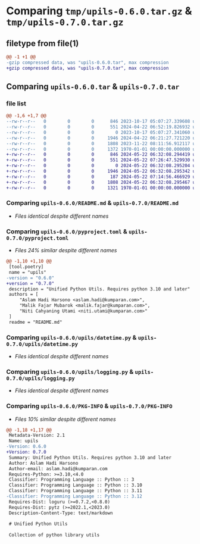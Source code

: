 # Comparing `tmp/upils-0.6.0.tar.gz` & `tmp/upils-0.7.0.tar.gz`

## filetype from file(1)

```diff
@@ -1 +1 @@
-gzip compressed data, was "upils-0.6.0.tar", max compression
+gzip compressed data, was "upils-0.7.0.tar", max compression
```

## Comparing `upils-0.6.0.tar` & `upils-0.7.0.tar`

### file list

```diff
@@ -1,6 +1,7 @@
--rw-r--r--   0        0        0      846 2023-10-17 05:07:27.339608 upils-0.6.0/README.md
--rw-r--r--   0        0        0      551 2024-04-22 06:52:19.826932 upils-0.6.0/pyproject.toml
--rw-r--r--   0        0        0        0 2023-10-17 05:07:27.341060 upils-0.6.0/upils/__init__.py
--rw-r--r--   0        0        0     1946 2024-04-22 06:21:27.721220 upils-0.6.0/upils/datetime.py
--rw-r--r--   0        0        0     1808 2023-11-22 08:11:56.912117 upils-0.6.0/upils/logging.py
--rw-r--r--   0        0        0     1372 1970-01-01 00:00:00.000000 upils-0.6.0/PKG-INFO
+-rw-r--r--   0        0        0      846 2024-05-22 06:32:08.294419 upils-0.7.0/README.md
+-rw-r--r--   0        0        0      551 2024-05-22 07:26:47.529930 upils-0.7.0/pyproject.toml
+-rw-r--r--   0        0        0        0 2024-05-22 06:32:08.295204 upils-0.7.0/upils/__init__.py
+-rw-r--r--   0        0        0     1946 2024-05-22 06:32:08.295342 upils-0.7.0/upils/datetime.py
+-rw-r--r--   0        0        0      187 2024-05-22 07:14:56.466929 upils-0.7.0/upils/list.py
+-rw-r--r--   0        0        0     1808 2024-05-22 06:32:08.295467 upils-0.7.0/upils/logging.py
+-rw-r--r--   0        0        0     1321 1970-01-01 00:00:00.000000 upils-0.7.0/PKG-INFO
```

### Comparing `upils-0.6.0/README.md` & `upils-0.7.0/README.md`

 * *Files identical despite different names*

### Comparing `upils-0.6.0/pyproject.toml` & `upils-0.7.0/pyproject.toml`

 * *Files 24% similar despite different names*

```diff
@@ -1,10 +1,10 @@
 [tool.poetry]
 name = "upils"
-version = "0.6.0"
+version = "0.7.0"
 description = "Unified Python Utils. Requires python 3.10 and later"
 authors = [
     "Aslam Hadi Harsono <aslam.hadi@kumparan.com>",
     "Malik Fajar Mubarok <malik.fajar@kumparan.com>",
     "Niti Cahyaning Utami <niti.utami@kumparan.com>"
 ]
 readme = "README.md"
```

### Comparing `upils-0.6.0/upils/datetime.py` & `upils-0.7.0/upils/datetime.py`

 * *Files identical despite different names*

### Comparing `upils-0.6.0/upils/logging.py` & `upils-0.7.0/upils/logging.py`

 * *Files identical despite different names*

### Comparing `upils-0.6.0/PKG-INFO` & `upils-0.7.0/PKG-INFO`

 * *Files 10% similar despite different names*

```diff
@@ -1,18 +1,17 @@
 Metadata-Version: 2.1
 Name: upils
-Version: 0.6.0
+Version: 0.7.0
 Summary: Unified Python Utils. Requires python 3.10 and later
 Author: Aslam Hadi Harsono
 Author-email: aslam.hadi@kumparan.com
 Requires-Python: >=3.10,<4.0
 Classifier: Programming Language :: Python :: 3
 Classifier: Programming Language :: Python :: 3.10
 Classifier: Programming Language :: Python :: 3.11
-Classifier: Programming Language :: Python :: 3.12
 Requires-Dist: loguru (>=0.7.2,<0.8.0)
 Requires-Dist: pytz (>=2022.1,<2023.0)
 Description-Content-Type: text/markdown
 
 # Unified Python Utils
 
 Collection of python library utils
```

